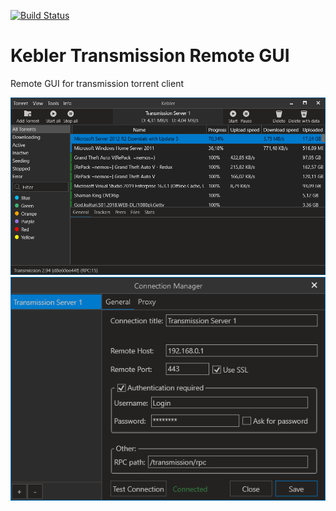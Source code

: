 [![Build Status](https://travis-ci.com/JeremiSharkboy/Kebler.svg?branch=master)](https://travis-ci.com/JeremiSharkboy/Kebler)

# Kebler Transmission Remote GUI
Remote GUI for transmission torrent client

![Kebler](https://github.com/JeremiSharkboy/Kebler/raw/develop/Images/1.png)
![Kebler](https://github.com/JeremiSharkboy/Kebler/raw/develop/Images/2.png)
